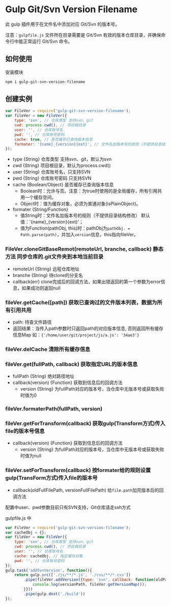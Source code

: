 # Gulp Git/Svn Version Filename

此 gulp 插件用于在文件名中添加对应 Git/Svn 的版本号。

注意：`gulpfile.js` 文件所在目录需要是 Git/Svn 有效的版本仓库目录，并确保命令行中能正常运行 Git/Svn 命令。

## 如何使用


安装模块

```bash
npm i gulp-git-svn-version-filename
```
## 创建实例

```js
var FileVer = require('gulp-git-svn-version-filename');
var fileVer = new FileVer({
	type: 'svn', // 仓库类型 支持svn、git
	cwd: process.cwd(), // 项目根目录
	user: '', // 仓库账号名
	pwd: '', // 仓库账号密码
	cache: true, // 是否缓存已查询版本信息
	formater: '{name}_{version}{ext}', // 文件名加版本号的规则（不提供目录结构修改）
});
```

- type {String} 仓库类型 支持svn、git，默认为svn
- cwd {String} 项目根目录，默认为process.cwd()
- user {String} 仓库账号名，只支持SVN
- pwd {String} 仓库账号密码 只支持SVN
- cache {Boolean/Object} 是否缓存已查询版本信息
  - Boolean时：允许与否。注意：为true时使用的是全局缓存，所有引用共用一个缓存空间。
  - Object时：值为缓存对象，必须为普通对象(isPlainObject)。
- formater {String/Function}
  - 值String时：文件名加版本号的规则（不提供目录结构修改） 默认值：'{name}_{version}{ext}'；
  - 值为Function(pathObj, this)时：pathObj为`pathObj. = Path.parse(path)`，并加入`version`信息，this指向fileVer。

### FileVer.cloneGitBaseRemot(remoteUrl, branche, callback)  静态方法 同步仓库的.git文件夹到本地当前目录
- remoteUrl {String} 远程仓库地址
- branche {String} 待clone的分支名
- callback(err) clone完成后的回调方法，如果出错返回的第一个参数为error信息，如果成功则返回null

### fileVer.getCache([path]) 获取已查询过的文件版本列表，数据为所有引用共用
- path: 待查文件路径
- 返回结果：当传入path参数时只返回path的对应版本信息, 否则返回所有缓存信息Map 如：`{'/home/user/git/project/js/a.js': '34ae3'}`

### fileVer.delCache 清除所有缓存信息

### fileVer.get(fullPath, callback) 获取指定URL的版本信息

- fullPath {String} 绝对路径地址
- callback(version) {Function} 获取到信息后的回调方法
  - version {String} 为fullPath对应的版本号，当仓库中无版本号或获取失败时值为0

### fileVer.formaterPath(fullPath, version)

### fileVer.getForTransform(callback) 获取gulp(Transform方式)传入file的版本号信息

- callback(version) {Function} 获取到信息后的回调方法
  - version {String} 为fullPath对应的版本号，当仓库中无版本号或获取失败时值为null

### fileVer.setForTransform(callback) 按formater给的规则设置gulp(TransForm方式)传入file的版本号
- callback(oldFullFilePath, versionFullFilePath) 给`file.path`加完版本后的回调方法


配置中user、pwd参数目前只有SVN支持，Git仓库请走ssh方式

gulpfile.js 中

```js
var FileVer = require('gulp-git-svn-version-filename');
var cacheObj = {};
var fileVer = new FileVer({
	type: 'svn', // 仓库类型 支持svn、git
	cwd: process.cwd(), // 项目根目录
	user: '', // 仓库账号名
	cache: cacheObj, // 指定缓存对象
	pwd: '', // 仓库账号密码
});
gulp.task('addSvnVersion', function(){
	return gulp.src(['./js/**/*.js', './css/**/*.css'])
		.pipe(fileVer.addVersion({type: 'svn', callback: function(oldPath, versionPath){
			console.log(versionPath, fileVer.getVersionMap());
		}}))
		.pipe(gulp.dest('./build'))
});
```

